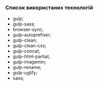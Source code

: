 ### Список використаних технологій
- gulp;
- gulp-sass;
- browser-sync;
- gulp-autoprefixer;
- gulp-clean;
- gulp-clean-css;
- gulp-concat;
- gulp-html-partial;
- gulp-imagemin;
- gulp-rename;
- gulp-uglify;
- sass;
